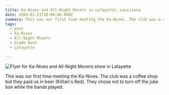 ```yaml
---
title: Ka-Nives and All-Night Movers in Lafayette, Louisiana
date: 2003-02-21T18:00:00.000Z
summary: This was our first time meeting the Ka-Nives. The club was a coffee shop but they paid us in beer (Killian's Red).
tags:
  - post
  - Ka-Nives
  - All-Night Movers
  - Slade Nash
  - Lafayette

---
```


![Flyer for Ka-Nives and All-Night Movers show in Lafayette](/static/img/rock/cafe-cottage-flyer.jpg)

This was our first time meeting the Ka-Nives. The club was a coffee shop but they paid us in beer (Killian's Red). They chose not to turn off the juke box while the bands played.